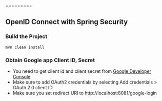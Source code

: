 =========

## OpenID Connect with Spring Security


### Build the Project
```
mvn clean install
```


### Obtain Google app Client ID, Secret
- You need to get client id and client secret from [Google Developer Console](https://console.developers.google.com/project/_/apiui/credential?pli=1)
- Make sure to add OAuth2 credentials by selecting Add credentials > OAuth 2.0 client ID
- Make sure you set redirect URI to http://localhost:8081/google-login


